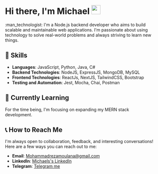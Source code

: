 <h1>
  Hi there, I'm Michael
  <img src="https://media.giphy.com/media/hvRJCLFzcasrR4ia7z/giphy.gif" width="30px"/>
</h1>
:man_technologist: I'm a Node.js backend developer who aims to build scalable and maintainable web applications. I'm passionate about using technology to solve real-world problems and always striving to learn new things.


## 🚀 Skills

- **Languages**: JavaScript, Python, Java, C# </br>
- **Backend Technologies**: NodeJS, ExpressJS, MongoDB, MySQL </br>
- **Frontend Technologies**: ReactJs, NextJS, TailwindCSS, Bootstrap </br>
- **Testing and Automation**: Jest, Mocha, Chai, Postman </br>


## 🌱 Currently Learning

For the time being, I'm focusing on expanding my MERN stack development.


## 📞 How to Reach Me

I'm always open to collaboration, feedback, and interesting conversations! Here are a few ways you can reach out to me:

- **Email**: Mohammadrezamoulana@gmail.com
- **LinkedIn**: [Michaels's LinkedIn](https://www.linkedin.com/in/mohammadreza-moulana/)
- **Telegram**: [Telegram me](https://t.me/michael_moulana)
